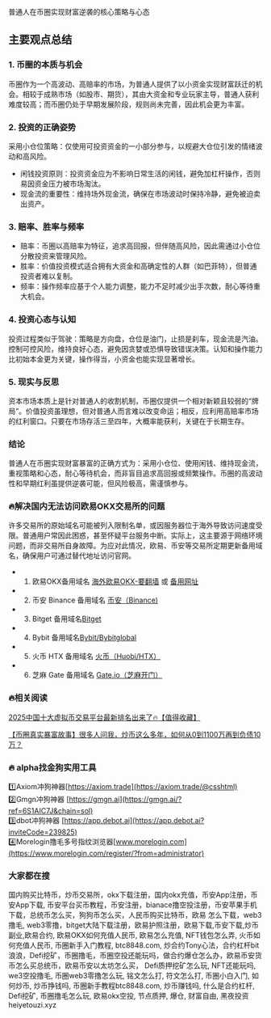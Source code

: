 普通人在币圈实现财富逆袭的核心策略与心态

## 主要观点总结
### 1. 币圈的本质与机会
币圈作为一个高波动、高赔率的市场，为普通人提供了以小资金实现财富跃迁的机会。相较于成熟市场（如股市、期货），其由大资金和专业玩家主导，普通人获利难度较高；而币圈仍处于早期发展阶段，规则尚未完善，因此机会更为丰富。

### 2. 投资的正确姿势
采用小仓位策略：仅使用可投资资金的一小部分参与，以规避大仓位引发的情绪波动和高风险。

- 闲钱投资原则：投资资金应为不影响日常生活的闲钱，避免加杠杆操作，否则易因资金压力被市场淘汰。
- 现金流的重要性：维持场外现金流，确保在市场波动时保持冷静，避免被迫卖出资产。

### 3. 赔率、胜率与频率
- 赔率：币圈以高赔率为特征，追求高回报，但伴随高风险，因此需通过小仓位分散投资来管理风险。
- 胜率：价值投资模式适合拥有大资金和高确定性的人群（如巴菲特），但普通投资者难以复制。
- 频率：操作频率应基于个人能力调整，能力不足时减少出手次数，耐心等待重大机会。

### 4. 投资心态与认知
投资过程类似于驾驶：策略是方向盘，仓位是油门，止损是刹车，现金流是汽油。控制可控风险，维持良好心态，避免因贪婪或恐惧导致错误决策。认知和操作能力比初始本金更为关键，操作得当，小资金也能实现显著增长。

### 5. 现实与反思
资本市场本质上是针对普通人的收割机制，币圈仅提供一个相对新颖且较弱的“牌局”。价值投资虽理想，但对普通人而言难以改变命运；相反，应利用高赔率市场的红利窗口。只要在市场存活三至四年，大概率能获利，关键在于长期生存。

### 结论
普通人在币圈实现财富暴富的正确方式为：采用小仓位、使用闲钱、维持现金流，重视策略和心态，耐心等待机会，而非盲目追求高回报或频繁操作。币圈的高波动性和早期红利虽提供逆袭可能，但风险极高，需谨慎参与。


### 🔥解决国内无法访问欧易OKX交易所的问题
许多交易所的原始域名可能被列入限制名单，或因服务器位于海外导致访问速度受限。普通用户常因此困惑，甚至怀疑平台服务中断。实际上，这主要源于网络环境问题，而非交易所自身故障。为应对此情况，欧易、币安等交易所定期更新备用域名，确保用户可通过替代地址访问官网。

- 1. 欧易OKX备用域名 [海外欧易OKX-要翻墙](https://www.okx.com/join/18639032) 或 [备用网址](https://www.chouyi.kim/zh-hans/join/18639032) 
- 2. 币安 Binance 备用域名 [币安（Binance)](https://accounts.binance.com/zh-CN/register?ref=36457687)
- 3. Bitget 备用域名[Bitget](https://www.bitget.com/zh-CN/referral/register?from=referral&clacCode=VRNEYUTR)
- 4. Bybit 备用域名[Bybit/Bybitglobal](https://www.bybitglobal.com/zh-MY/invite/?ref=VMKORMM)
- 5. 火币 HTX 备用域名 [火币（Huobi/HTX）](https://www.htx.com/invite/zh-cn/1f?invite_code=whf45223)
- 6. 芝麻 Gate 备用域名 [Gate.io（芝麻开门）](https://www.gate.io/zh/signup?ref_type=103&ref=A1ERAQ)

### 🔥相关阅读
[2025中国十大虚拟币交易平台最新排名出来了🔥【值得收藏】](https://btc8848.com/top-10-exchanges/)

[【币圈真实暴富故事】很多人问我，炒币这么多年，如何从0到1100万再到负债10万？](https://heiyetouzi.xyz/biquanstory001/)


### 🔥 alpha找金狗实用工具
1️⃣Axiom冲狗神器[https://axiom.trade](https://axiom.trade/@csshtml)  
2️⃣Gmgn冲狗神器 [https://gmgn.ai](https://gmgn.ai/?ref=6S1AIC7J&chain=sol)  
3️⃣dbot冲狗神器 [https://app.debot.ai](https://app.debot.ai?inviteCode=239825)  
4️⃣Morelogin撸毛多号指纹浏览器[www.morelogin.com](https://www.morelogin.com/register/?from=administrator)  

### 大家都在搜
国内购买比特币，炒币交易所，okx下载注册，国内okx充值，币安App注册，币安App下载, 币安平台买币教程，币安注册，bianace撸空投注册，币安苹果手机下载，总统币怎么买，狗狗币怎么买，人民币购买比特币，欧易 怎么下载，web3撸毛, web3零撸，bitget大陆下载注册，欧易护照注册，欧易下载,币安下载,炒币副业,欧易合约, 欧易OKX如何充值人民币, 欧易怎么充值, NFT钱包怎么弄, 火币如何充值人民币, 币圈新手入门教程, btc8848.com, 炒合约Tony心法，合约杠杆bit浪浪，Defi挖矿，币圈撸毛，币圈空投还能玩吗，做合约爆仓怎么办，欧易币安货币怎么买总统币，欧易币安以太坊怎么买， Defi质押挖矿怎么玩, NFT还能玩吗, we3空投撸毛, 币圈web3零撸怎么玩, 铭文怎么打, 符文怎么打, 币圈小白入门, 如何炒币, 炒币挣钱吗, 币圈新手教程btc8848.com, 炒币赚钱吗, 什么是合约杠杆, Defi挖矿, 币圈撸毛怎么玩, 欧易okx空投, 节点质押, 爆仓, 财富自由, 黑夜投资heiyetouzi.xyz